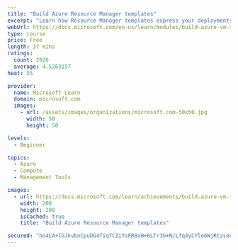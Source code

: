 ```yaml
---
title: "Build Azure Resource Manager templates"
excerpt: "Learn how Resource Manager templates express your deployments as code, enabling you to deploy faster and more reliably."
webUrl: https://docs.microsoft.com/en-us/learn/modules/build-azure-vm-templates/
type: course
price: Free
length: 37 mins
ratings:
  count: 2926
  average: 4.5263157
heat: 55

provider:
  name: Microsoft Learn
  domain: microsoft.com
  images:
    - url: /assets/images/organizations/microsoft.com-50x50.jpg
      width: 50
      height: 50

levels:
  - Beginner

topics:
  - Azure
  - Compute
  - Management Tools

images:
  - url: https://docs.microsoft.com/learn/achievements/build-azure-vm-templates-social.png
    width: 200
    height: 200
    isCached: true
    title: "Build Azure Resource Manager templates"

secured: "ho4LA+lGJkvbnCpuDG4Tiq7CZiYsFR8xH+6LTr3G+N/Lfq4yCYle6WjRtzsenyy/9sR5/0E9cmgtTa4IZGtKJlxufIuZYQqo4YcLsqpE8do+KgsA+WpdTJ4amMHXQN9gG8JO254GmankSRERcYK3RX9uiVJBU6SleS2i5wzUAig+ORBmF0CWULXiiAo8XHBMQSu95//+vEgyYkDr6vbQm0WWow7CL8bPsnCC1MVPPDCd406mbXHcqtJMJf37g8c+qn2wHoljdw8GQnjx5wYKKUtW447c+1pXH38zptRIx1/uB2OG1g3xCLhqM7dqL2NMxctHUzf1yEoSudyX02gVpuchwBz8OBPaY7aX4o+mbIWVpZWBwYON3smR85yp/kqRhu7/spJNhR0grQkWiwTaVQ==;1pWSAlHq5d2GtaFKODHHdQ=="
---
```


